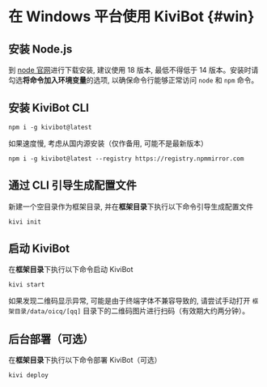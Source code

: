 # 在 Windows 平台使用 KiviBot {#win}

## 安装 Node.js

到 [node 官网](https://nodejs.org/)进行下载安装, 建议使用 18 版本, 最低不得低于 14 版本。安装时请勾选**将命令加入环境变量**的选项, 以确保命令行能够正常访问 `node` 和 `npm` 命令。

## 安装 KiviBot CLI

```shell
npm i -g kivibot@latest
```

如果速度慢, 考虑从国内源安装（仅作备用, 可能不是最新版本）

```shell
npm i -g kivibot@latest --registry https://registry.npmmirror.com
```

## 通过 CLI 引导生成配置文件

新建一个空目录作为框架目录, 并在**框架目录**下执行以下命令引导生成配置文件

```shell
kivi init
```

## 启动 KiviBot

在**框架目录**下执行以下命令启动 KiviBot

```shell
kivi start
```

如果发现二维码显示异常, 可能是由于终端字体不兼容导致的, 请尝试手动打开 `框架目录/data/oicq/[qq]` 目录下的二维码图片进行扫码（有效期大约两分钟）。

## 后台部署（可选）

在**框架目录**下执行以下命令部署 KiviBot（可选）

```shell
kivi deploy
```
